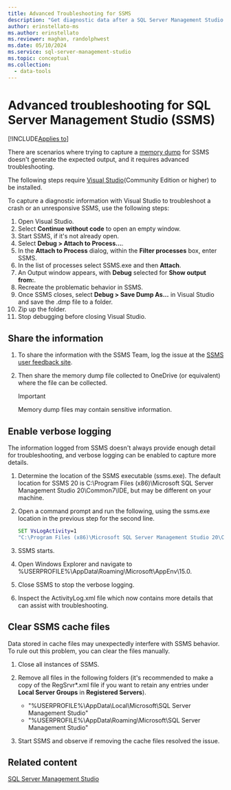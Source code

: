 ```yaml
---
title: Advanced Troubleshooting for SSMS
description: "Get diagnostic data after a SQL Server Management Studio (SSMS) crash"
author: erinstellato-ms
ms.author: erinstellato
ms.reviewer: maghan, randolphwest
ms.date: 05/10/2024
ms.service: sql-server-management-studio
ms.topic: conceptual
ms.collection:
  - data-tools
---
```


# Advanced troubleshooting for SQL Server Management Studio (SSMS)

[!INCLUDE[Applies to](../includes/appliesto-ss-asdb-asdw-xxx-md.md)]

There are scenarios where trying to capture a [memory dump](get-full-memory-dump.md) for SSMS doesn't generate the expected output, and it requires advanced troubleshooting.

The following steps require [Visual Studio](https://visualstudio.microsoft.com/vs/community/)(Community Edition or higher) to be installed.

To capture a diagnostic information with Visual Studio to troubleshoot a crash or an unresponsive SSMS, use the following steps:

1. Open Visual Studio.
1. Select **Continue without code** to open an empty window.
1. Start SSMS, if it's not already open.
1. Select **Debug > Attach to Process...**.
1. In the **Attach to Process** dialog, within the **Filter processes** box, enter SSMS.
1. In the list of processes select SSMS.exe and then **Attach**.
1. An Output window appears, with **Debug** selected for **Show output from:**.
1. Recreate the problematic behavior in SSMS.
1. Once SSMS closes, select **Debug > Save Dump As...** in Visual Studio and save the .dmp file to a folder.
1. Zip up the folder.
1. Stop debugging before closing Visual Studio.

## Share the information

1. To share the information with the SSMS Team, log the issue at the [SSMS user feedback site](https://aka.ms/ssms-feedback).
1. Then share the memory dump file collected to OneDrive (or equivalent) where the file can be collected.

    > [!Important]
    > Memory dump files may contain sensitive information.

## Enable verbose logging

The information logged from SSMS doesn't always provide enough detail for troubleshooting, and verbose logging can be enabled to capture more details.

1. Determine the location of the SSMS executable (ssms.exe). The default location for SSMS 20 is C:\Program Files (x86)\Microsoft SQL Server Management Studio 20\Common7\IDE, but may be different on your machine.
1. Open a command prompt and run the following, using the ssms.exe location in the previous step for the second line.

    ```cmd
    SET VsLogActivity=1
    "C:\Program Files (x86)\Microsoft SQL Server Management Studio 20\Common7\IDE\ssms.exe"
    ```

1. SSMS starts.
1. Open Windows Explorer and navigate to %USERPROFILE%\AppData\Roaming\Microsoft\AppEnv\15.0.
1. Close SSMS to stop the verbose logging.
1. Inspect the ActivityLog.xml file which now contains more details that can assist with troubleshooting.

## Clear SSMS cache files

Data stored in cache files may unexpectedly interfere with SSMS behavior. To rule out this problem, you can clear the files manually.  

1. Close all instances of SSMS.
1. Remove all files in the following folders (it's recommended to make a copy of the RegSrvr*.xml file if you want to retain any entries under **Local Server Groups** in **Registered Servers**).

    * "%USERPROFILE%\AppData\Local\Microsoft\SQL Server Management Studio"
    * "%USERPROFILE%\AppData\Roaming\Microsoft\SQL Server Management Studio"

1. Start SSMS and observe if removing the cache files resolved the issue.

## Related content

[SQL Server Management Studio](../sql-server-management-studio-ssms.md)
